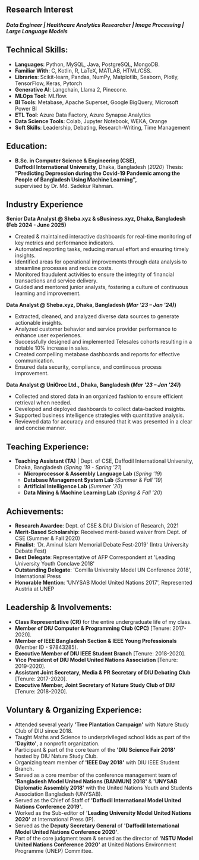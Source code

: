 ## Research Interest
##### Data Engineer | Healthcare Analytics Researcher | Image Processing | Large Language Models

## Technical Skills:  
- **Languages**: Python, MySQL, Java, PostgreSQL, MongoDB.
- **Familiar With**: C, Kotlin, R, LaTeX, MATLAB, HTML/CSS.
- **Libraries**: Scikit-learn, Pandas, NumPy, Matplotlib, Seaborn, Plotly, TensorFlow, Keras, Pytorch
- **Generative AI**: Langchain, Llama 2, Pinecone.
- **MLOps Tool:** MLflow.
- **BI Tools**: Metabase, Apache Superset, Google BigQuery, Microsoft Power BI  
- **ETL Tool**: Azure Data Factory, Azure Synapse Analytics 
- **Data Science Tools**: Colab, Jupyter Notebook, WEKA, Orange  
- **Soft Skills**: Leadership, Debating, Research-Writing, Time Management

## Education:  
- **B.Sc. in Computer Science & Engineering (CSE),**  
  **Daffodil International University**, Dhaka, Bangladesh (_2020_)
Thesis: **"Predicting Depression during the Covid-19 Pandemic among the People of Bangladesh Using Machine Learning",**  
  supervised by Dr. Md. Sadekur Rahman.

## Industry Experience
**Senior Data Analyst @ Sheba.xyz & sBusiness.xyz, Dhaka, Bangladesh (Feb 2024 - June 2025)**
- Created & maintained interactive dashboards for real-time monitoring of key metrics and performance indicators.
- Automated reporting tasks, reducing manual effort and ensuring timely insights.
- Identified areas for operational improvements through data analysis to streamline processes and reduce costs.
- Monitored fraudulent activities to ensure the integrity of financial transactions and service delivery.
- Guided and mentored junior analysts, fostering a culture of continuous learning and improvement.

**Data Analyst @ Sheba.xyz, Dhaka, Bangladesh (_Mar '23 – Jan '24)_)**
- Extracted, cleaned, and analyzed diverse data sources to generate actionable insights.
- Analyzed customer behavior and service provider performance to enhance user experiences.
- Successfully designed and implemented Telesales cohorts resulting in a notable 10% increase in sales.
- Created compelling metabase dashboards and reports for effective communication.
- Ensured data security, compliance, and continuous process improvement.

**Data Analyst @ UniGroc Ltd., Dhaka, Bangladesh  (_Mar '23 – Jan '24)_)**
- Collected and stored data in an organized fashion to ensure efficient retrieval when needed.
- Developed and deployed dashboards to collect data-backed insights.
- Supported business intelligence strategies with quantitative analysis.
- Reviewed data for accuracy and ensured that it was presented in a clear and concise manner.

## Teaching Experience:  
- **Teaching Assistant (TA)** | Dept. of CSE, Daffodil International University, Dhaka, Bangladesh (_Spring '19 - Spring '21_)  
  - **Microprocessor & Assembly Language Lab** (_Spring '19_)  
  - **Database Management System Lab** (_Summer & Fall '19_)  
  - **Artificial Intelligence Lab** (_Summer '20_)  
  - **Data Mining & Machine Learning Lab** (_Spring & Fall '20_)

## Achievements:  
- **Research Awardee**: Dept. of CSE & DIU Division of Research, 2021  
- **Merit-Based Scholarship**: Received merit-based waiver from Dept. of CSE (Summer & Fall 2020)  
- **Finalist**: 'Dr. Aminul Islam Memorial Debate Fest-2019' (Intra University Debate Fest)  
- **Best Delegate**: Representative of AFP Correspondent at 'Leading University Youth Conclave 2018'  
- **Outstanding Delegate**: 'Comilla University Model UN Conference 2018', International Press  
- **Honorable Mention**: 'UNYSAB Model United Nations 2017', Represented Austria at UNEP
  
## Leadership & Involvements:  
- **Class Representative (CR)** for the entire undergraduate life of my class.  
- **Member of DIU Computer & Programming Club (CPC)** [Tenure: 2017-2020].  
- **Member of IEEE Bangladesh Section & IEEE Young Professionals** (Member ID - 97843285).  
- **Executive Member of DIU IEEE Student Branch** [Tenure: 2018-2020].  
- **Vice President of DIU Model United Nations Association** [Tenure: 2019-2020].  
- **Assistant Joint Secretary, Media & PR Secretary of DIU Debating Club** [Tenure: 2017-2020].  
- **Executive Member, Joint Secretary of Nature Study Club of DIU** [Tenure: 2018-2020].

## Voluntary & Organizing Experience:  
- Attended several yearly **'Tree Plantation Campaign'** with Nature Study Club of DIU since 2018.  
- Taught Maths and Science to underprivileged school kids as part of the **'Dayitto'**, a nonprofit organization.  
- Participant & part of the core team of the **'DIU Science Fair 2018'** hosted by DIU Nature Study Club.  
- Organizing team member of **'IEEE Day 2018'** with DIU IEEE Student Branch.  
- Served as a core member of the conference management team of **'Bangladesh Model United Nations (BANMUN) 2018'** & **'UNYSAB Diplomatic Assembly 2018'** with the United Nations Youth and Students Association Bangladesh (UNYSAB).  
- Served as the Chief of Staff of **'Daffodil International Model United Nations Conference 2019'**.  
- Worked as the Sub-editor of **'Leading University Model United Nations 2020'** at International Press (IP).  
- Served as the **Deputy Secretary General** of **'Daffodil International Model United Nations Conference 2020'**.  
- Part of the core judgment team & served as the director of **'NSTU Model United Nations Conference 2020'** at United Nations Environment Programme (UNEP) Committee.

